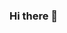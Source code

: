 ### Hi there 👋

<!--
**itsmashikur/itsmashikur** is a ✨ _special_ ✨ repository because its `README.md` (this file) appears on your GitHub profile.

<details open="">
  <summary><b>📈 GitHub Stats</b></summary>
  <p align="center">
   <a href="https://github.com/itsmashikur/itsmashikur"><img alt="Snake animation" src="https://github.com/mikyll/mikyll/blob/output/github-contribution-grid-snake.svg"/></a>
  </p>
</details>

Here are some ideas to get you started:

- 🔭 I’m currently working on ...
- 🌱 I’m currently learning ...
- 👯 I’m looking to collaborate on ...
- 🤔 I’m looking for help with ...
- 💬 Ask me about ...
- 📫 How to reach me: ...
- 😄 Pronouns: ...
- ⚡ Fun fact: ...
-->
